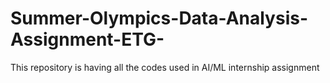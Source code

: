 # Summer-Olympics-Data-Analysis-Assignment-ETG-
This repository is having all the codes used in AI/ML internship assignment
